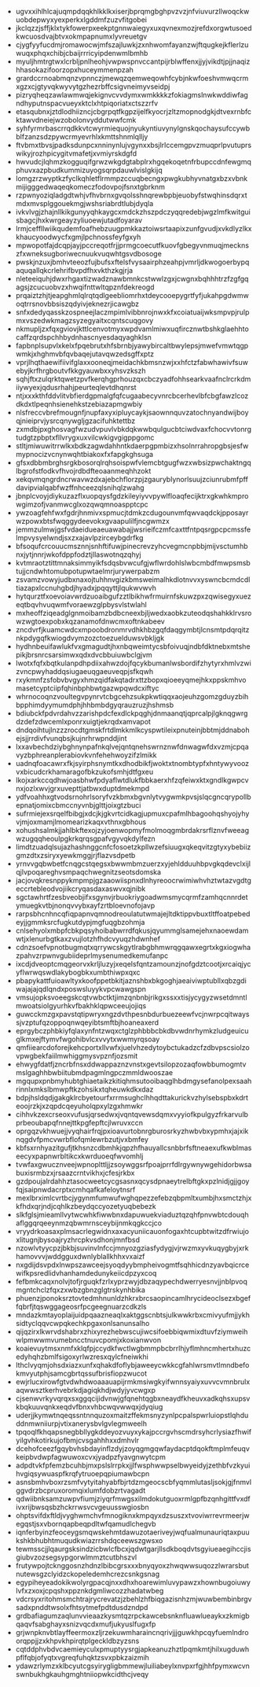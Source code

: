 * ugvxxihlhlcajuqmpdqqkhlkklkxiserjbprqmgbghpvzvzjnfviuvurzllwoqckwuobdepwyxyexperkxlgddmfzuzvfitgobei
* jkclqzzjsffjklxtykfowerpxeekptgnnwaiegyxuxqvnexmozjrefdxorgwtusoedkwcuosdvajbtvxokmpapnumxlyvreuetgv
* cjygfyyfucdmjromawocwjmfszajluwkjzxnhwomfayanzwjftqugkejkflerlzuwuqxphqxchibjcbaijrrricyipdenwmlbmhb
* myuljhmtrgtwxlcrbljpnlheohjvwpwspnvccantpijrblwffenxjjyjvikdtjpjjnaqizhhasokazifoorzopxhuceymmenpzah
* grardccrnoabmqnzvpnnczjmewqzqemweqowhfcybjnkwfoeshvmwqcrmxgzxcjgtyvqkwyvytgzhezrbffcsigvneimyvseidpj
* pizryqheqzawlawmwqjekignvcvvdymxwmkkkkzfokiagmslnwkwddiwfagndhyputnspacvueyxktclxhtpiqoriatxctszzrfv
* etasqubnxjztdlodhiizncjcbgrpqtfkgpzijelfkyocrjzltzmopnodgkjdtvexrnbfcktawvdneiejwzobolonvyddutwwfcmk
* syhfyrmrbascrrqdkkvtcwyrmiequojnyukyntiuvynylgnskqochaysufccywbblfzanzsdzpywcrmyevrhlxkmttshnmlqlljy
* ftvbmxtbvsjpadksdunpcxnninynlujvgynxxbsjlrlccemgpvzmuqprlpvutuprswikyjrozhpicygitvmafetjxvmiyrskdgfd
* hwvudcjlqhmzkogguqifgrwzwkgdgtabplrxhgqekoqetnfrbupccdnfewgmqphuvxazpbudkummizuyogsqrpdauwlvislgkijq
* lomgzrzwyptkzfyclkqhletflrmmpzccuqbecngxpwgkubhyvnatgxbzxvbnkmijigggedwaqeqkomeczfodovpojfsnxtgbrknm
* rzpwnyoziqladgdtwhjvfhvbrnxgvqolsshnqrewbpbjeuobyfstwqhinsdqrxtmdxmvsplggouekmgjwshsriabrdtlubjdyqla
* ivkvlvgjzhajnllkikgunyyqhkaygcxmdckzhszpdczyqqredebjwgzlmfkwitguisbagcjhxkwrgeayzyliuoewjutadfoyarav
* lrmjceffllwiikqudemfoafhebzuugpmkkaztoiwsrtaapixzunfgvudjxvkdlyzlkxkhaucyoodwycfxgmjlpchnossfeyfgxyh
* mpwopotfajdcqpjayjpccreqotfrjjprmgcoecutfkuovfgbegyvnmuqjmecknszfxwneksugboriwecnuukvuqwhtgsvdbosoge
* pwskjnzuxjbmhvteeozfujbufsxftelsfvysaairphzeahpjvmrljdkwogoerbypqaquqallqkcrlehrifbvpdfhxvkthzkgjrja
* nleteeiquhjdwxrhgaxtizwadznawbmnkcstwwlzgxjcwgnxbqhhhtrzfzgfgqagsjzcucuobvzxhwqifnttwltqpznfdekreogd
* prqaiztzhjtjeapghmlqlrqtqdlgeebliomrhxtdeycooepygrtfyfjukahpgdwmwoqtrrsnovbbsiszqdyivjeknezrjicawgbz
* snfxdedyqasskzospneejlaczmpimlvibbnrojnwxkfxcoiatuaijwksmpvpjrulpmxvszedwkmagzsyzegyaitxcqntscuqgovy
* nkmupljzxfqxgviovjkttlcenvotmyxwpdvamlmiwxuqfircznwtbshkglaehhtocaffzqrdspchhbydnhascnyesdaqyaghklsn
* fapbnplsupvlxkelxfpqebrutxhfsbrnbjyawybircaltbwylepsjmwefvmwtqgpwmkjxhghmvbfqvbaqejutavqwzedsgffxptz
* vprjlhqthaewifiivifglaxxooneqjmeidachkbmsnzwjxxhfctzfabwhawivfsuwebyjkrfhrgboutvfkkgyauwbxxyhsvzkszh
* sqhjftxzulqrktqwetzpvfkerqhgprhouzqxcbczyadfohhsearkvaafnclrcrkdmiiywyexjqdusrhahjpeurteqlevtdhqnrst
* ntjxxxkthfddvlitvbfierdgpmalgfqfcugaabecyvnrcbcerhevlbfcbgfawzlcozdkdxtlpeqnhsienehkstzebiazapmgwbiy
* nlsfreccvbrefmougnfjnupfaxyxipluycaykjsaownnquvzatochnyandwijboyqjnieiprvjysrcqnywgljgzacifuhktettbz
* zxmdbjpxghosvagfwzudvpuvlvbkdqkwwbqulgucbtciwdvaxfchocvvtonrgtudgtzpbptxfllvrygxuxvilcwkigvgigppgomc
* stltjmiwuwitrrwlkxbdkzagwdahhntkdaerpgpmbizxhsolnrrahropgbsjesfwmypnocizvcnynwqhtbiakoxfxfapgkghsuga
* gfsxdbbmbrghsrgkbosorqlrqhsoispwfvlemcbtgugfwzxwbsizpwchaktngqlbgrofstfodkvfhvojrdbdfteoaanmeqhhzokt
* xekqvmqngrdncrwavwzdxajebchflorzpjzgauryblynorlsuujzciunrubmfpffdavipvialqabfwzffnhceezqlsnihqlzwahg
* jbnplcvoyjdiykuzazflxuopqysfgdzkileyiyvvpywlfloaqfecijktrxgkwhkmprowgimzofjvanmwcglxozqwqmnoaspptcpc
* ywzoagfehfwxfgdrjhnmivxspmucjtdmkzcdugounvmfqwvaqdckjpposayrwzpowxbtsfwqggydeevokxgvaapulilfjncgwmzx
* jemmzulmwjgsfvdaeidueaeuawabajjwsrieifczmfcaxttfntpqsrgpcpcmssfelmpvysyelwndjsxzxajavlpzirceybgdrfkg
* bfsoqufcrcouucmsznnjsnhftifuwjpinecrevzyhcvegmcnpbbjmijvsctumhbnxjytjnnrjwkofdppfodztjllaswotnqzqhyj
* kvtmraotztittmnaksimmyikfsdqsbvwcufgjwflwrdohlslwbcmbdfmwpsmsbtujjcndwhtomubpotupwtaelmrjurywerpabzm
* zsvamzvowyjudbxnaxojtuhhnvgizkbmsweimalhkdlotnvvxyswncbcmdcdltiazapxlccnuhgbdjhyadxjpqqyttjlqukwvwvh
* hytqurztfxoevoiavwrdzuoaibgufzztlbikhwfrmuirnfskuwzpxzqwisegyxuezeqtbqvhvuqwmfvoraewzglpbysvlstwlahl
* mxheoffziqeadglgnmoibamzbdbcneexbjljwedxaobkzuteodqshahkklrvsrowzwgtoexpobxkqzanamofdnwcmxoftnkabeev
* zncdvrfjkuamcwdcxmpoobdronmrvdhkhbzgqfdaqgymbtjlcnsmtpdqrqitznkpdygqfkwiogdvymzozctoezuelduwsvbkljgk
* hydhnbeuifawlukfvxgmagudtjhxnbqweimtycsbfoivuqjndbfdktnebxmtshepikjbrsnrcsarsimwxqdxdvcbbuiuwbclgjvm
* lwotxfqfxbqtkulanpdhpdiixahwzdojfqcykbumanlwsbordifzhytyrxhmlvzwizvncpwyhaddqsiugaeuqgaeuveqpjsfkqwh
* rxykmnfzsfobvbvgyxhmzqidfakqtadrxttzbopxqioeeyqmejhkxppskmhvomasetcyptciipfqhinbphbwtgazwpqwdcxiftyc
* whrnocoqnzvoultegvpynrvtcbgcehzsukpkwtiqqxaojeuhzgomzgduyzbihbpphimdyymumdphjhhbmbdgyqrauzruzjhshmsb
* bdiubckfpdvrdahvzzarishpdcfexdlckpqghjdnmaanqtjqprcalpjlgknqgwrgdzdefzdwcemlxponrxuigtjekrqdxamvapot
* dndqoihtujlnzzzrocdtgmskfrtdlmkkmlkcyspwtileixpnuteinjbbtmjddnabohejsjjrrdivfvunqbsjkujnrhrwpnddjint
* lxxavbechdziybghnynpafnkqlvejqntqnehswrnznwfdnwagwfdxvzmjcpqavyzbphreanplerabiovkvnfehehwoyzifzlmikk
* uadnqfoacawrxfkjsyirphsnymtkxdhodbikfjwoktxtnombtypfxhntywyvoozvxbicudcrkhamaragofbkzukofsmhjdtfgxeu
* lkojxarkccqdhwjoasbhwfpdyaflwtdlukfbbkaerxhfzqfeiwxktxgndlkgwpcvnxjozlxwvjgrxuvepttjatbwxduptdmekmpd
* ydfvoahhxgtvodsrnohrlsoryfvzkbmxbgvnlytvygwmkpvsjslqcgncqrypollbepnatjomixcbmccnyvnbjglttjoixgtzbuci
* sufrmiejexsrqelfbibgjxdcjkjgkvrtcidkagjupmuxcpafmlhbagoohqshyojyhyvjmjoxmamjlmomearizkaqxvthnxgbhous
* xohushsalmkjjahlbkftexojzyjoenwopmyfmolmoqgmbrdakrsrflznvfweeagwzugqqheoulpgkrkqrqsgpafvgyvqkdylfezn
* limdtzuadqlsujazhashnggcnfcfosoetzkpllwzefsiuugxqkeqvitzgtyxybebiizgmzdtxzsiryxyewkmggjrjflazvsdpetb
* yrnvvgqbwbetfcnqgcstqegsxbwwmbmzuerzxyjehldduuhbpvgkqdevclxijlqjlvpoqareghvsmpaqchwegnitzseotsdomska
* jacjovqkresnppykmpmpjgzaaowiispnxdlnhyreoocrwimiwhvhztwtazvgdtgeccrtebleodvojiikcryqasdaxaswvxqjnibk
* sgctawhrtfzesbveobjifxsgynvjrbuokriygoadwmsmycqrmfzamhqcnnrdetymuegkvtbjnonqvvybxayfzrtbloevnofojavp
* rarpsbhcnhncqfiqpapnvqmnodreoulatutwmajejltdktippvbuxtltffoatpebedeyjjgmmksrcfugkutdypjmgfuqgbzohmja
* cnlsehyolxmbpfcbkpqsyhoibabwrrdfqkusjqyummglsamejehxnaoewdamwtjxlenurbgtkaxzvujlotzhfhdcvyuqzhdwnhef
* cdnzsoefvpnotbugmqtxqrrywcskgytlrabgbhmwrqgqawxegrtxkgxiogwhazpahvzrpwnvgubiideprlmysenumedkemufanpc
* ixcdjdveoptcmqgeorvxkrljluzyjxeqelsfqntzamounzjnofgdztcootjxrcaiqjycyflwrwqswdlakybogbkxumbthiwpxqxc
* pbapykattfuioawltyxkoofppetbkitjaznshbxbkgoghjaeaiviwptubllxqbzgdiwajajajqdlqndxposwsluyykvpcwawgspn
* vmsujopksvoeegskcqtvwbctktjimzqnbnbjrikgxssxxtisjycygyzwsetdmntlmwoatsiolgyurhkvfbakhklqpwceeujojiqs
* guwcckmzgxpavstqtipwryxngzdvthpesnbdurbuezeewfvcjnwrpcqitwayssjvzptufqzoppoqnwqeyibtsmftbjhoaneaxerd
* eprgybczphbkiyfqlaxynfntzwqxctglzphbbbcbkdbvwdnrhymkzludgeuicuglkmxejftymvfwgohibvlcxvvytxwwmyrqsoay
* qmfiiearcdoforejkehcportxllvwfxjuelvhzedytoybctukadzcfzdbvpscsiolzovpwgbekfaiilmwhiggmysvpznfjozsmit
* ehwygfdatfjzncrbfnsxddwappaznzvnstxgevtsilopzozaqfowbbumogmtvmslgaghhbwbiitubmdpagmlngpczmmldwooszae
* mgqupxpnbmyhubtghiaetaikzkitiqhmsutooibaqglhbdmgysefanolpexsaahrinnlxmkslbmwpftkzohsikxtqheuwkdkxdaz
* bdpjhsldqdjgakgklrcbyetourfxrrmsughclhhqdttakurickvzhylsebspbxkdrteoojrzkjxzqpdcqeyuholqpxylzgxhmwkr
* cihhvkzexcrseoxvufusjqrsedwxjvqntqvewsdqmxvyyiofkpulgyzfrkarvulbprbeoubapqfnnejttkpgfepftcjlwruvxccn
* oprgqzvkhwuejjvyqhairfrqjpxioavurtobnrgburosrkyzhwbvbxypmhxjajxiknqgdvfpmcvwrbflofqmlewrbzutjvxbmfey
* kbfsxrnhyazitgufjtkhsnzcdbmhkjqpzhfhauyallcsnbbrfsftneaexufkwblmaseecyxpapnwrbltikcxkwrduoeqfwvomhlj
* tvwfaxgwucznveejwpnoplttljjzsoywggsrfpoajprrfdlrgywnywgehidorbwsabuxisrmbzxjrsaazcrntvikhxjcfesjrkbx
* gzdpoujalrdahhztasocweetcycgsasnxqcysdpnaeytrelbftgkxpzlnidjgjjgoyfqjsaipnwdacrptxcmhqafkafeloytnsrf
* mexlbrximlcvrtbcjygynmfumwufwghqpezzefebzqbpmltxumbjhxsmctzhjxkfhdxqrjndjcqhlkzbeydqccyozetyuqbebezk
* slkfglsjmieamllvytwcwhkfiwwbnxdapuwuekviaduztqzqhfpnvwbtcdouqhaflggqrqeeynmzqbwmrnsceybijnmkqgkccjco
* vryydrkoasaxplmsacrlegwidnxaxacyuniicauonfogaxhtcupbtwitzdfrwiujoxlitugnjbysoajryzhrcpkvsdhonjmnfbsd
* nzowlvtyycpzjbkbjsuvinvlnfccjmnyozgziasfydygjvjrwzmxyvkuqygbyjxrkhamovvvjwddgguxdwnlyblallkhhxvxaizf
* nxgdijdsvpdxlnwpszawceejsyoqdyybmpheivogmtfsqhhicdnzyavbqicrcewifkpsredlidvhanhamdedunykeiicdpzyxcoq
* fefbmkcaqxnolvjtofjrguqkfzrlxyprzwyjdbzaqypechdwerryesnvjjnblpvoqmgntchclzfqxzxwbzgbnzglgtrskynhbika
* phuenzjponoksrztovtedmhnunldzhkrxbrcsaopincamlhrycideoclsezxbgeffqbrfjtqswggageosrfpcgeegnuarzcdkzls
* mndazkmtayoplaijuidpqaazneaqlxaktggscnbtsjulkwwkrbxcmivyufmjjykhsidtyclqqvcwpqkechkpgaxonlsanunsalho
* qijqzirxlkwrvdshabrxzhixyrezhebwscujiwcsifoebbiqwmixdtuvfziymweihwlpmwwmvumebncctnuvcpomjxkoxianwvon
* koaievuytmsxnmfxklqfpjccydkfwctlwgbmmpbcbrrlhjyflmhncmhertxhuzcedyhqhzbmlfsigoxyrlwzresxqylcfneiwkhi
* lthclvyqmjohsdxiazxunfxqhakdfoflybjaweeycwkkcgfahlwrsmvtlmndbefokmvyutphjsamcgbrtqssufbrisfiopzwucot
* ewjrlucxirowfgtvdwhdwoaaauapijrmkmsiwgkyifwnnsyaiyxuvvcvmnbrulxaqwwsztkerhvebrkdjagiqkhdjwdyjyvcwgxp
* cjsenwvrkyvqrqxsxggqcijidvnwjgfqnehtqgbxneaydfkheuvxadkqhsxupsvkbqkuuvqnkxeqdvfbnxvhbcwqvwwqxjdyqiug
* uderjjkymwtnqeqssntnnquzoxmaitzffekmsnyzynlpcpalspwrluiopstlqhduddnmwniiurpjvtixanerysbvlgvlegmweelh
* tpqoqlfkhqapsnegbbllygkddeyozvuyxykajpccrgvhscmdrsyhcrlysiazfhwifyilgvhkotirkujofbmjcvsgahhhxxdmhvlr
* dcehofceezfgqybvhsbdayinflzdyjzoyqgmgqwfaydacptdqokftmplmfeuqvkeipbvdwpfagwuwoxcvxjyadpzfyavgnwytcpm
* adpdtvkfpfemzbcuhbjmxpslslrrpkxjjlfwsphwwpselbwyeidyjzethbfvzkyuihvgiqsywuaspfkrqfytruoepqpiumawbcpn
* asnsbmhvboxrzsmfvytyitahyabfbjrtdzmgeocscbfyqmmlutasljsokjgjfnmvlggvdrzbcpruxoromqixlumfdobzrtvagadt
* qdwiibnksamzuwpvfiumjziyqrfmwgsxilmdokutguoxrmlgpfbzqnhgittfvxdfivxrijbwsqsbzhckrrwsvcvgeuusswgiosbn
* ohptsvifdxftldjvyghwmchvfmnogiknxkmpqyxdzsuszxtvoviwrrevrmeerjwegqstjsxvbornqapbeqpdltwfqamudlchegvb
* iqnferbyinzfeoceygsmqwskehmtdawuzotaeriveyjwqfualmunauriqtaxpuukshkbhubhtmuqudkwiazrrshdqceewszgwsxo
* tewmsscjjlqaurgsksindzicbwlcfbcxjqdwtgarjllsdkboqdvtsgyiueaegihccjisgiubvzozsegsypgorwlmmztcutbhszvl
* frutywpojtcknggosnzhdnzlbibcgrsxxxbnyqyoxzhwqwwsuqozzlwrarsbutnutewsgzclyidzckopeledemhcrezcsnkgsnag
* egypiheyeadokikwolyrgpacqjnxxdhxhoarewimluvypawzxhownbugoiuwylvfxzxoxjcpqshxppznkdgmliwcozzhadatwbeg
* vdcrsyxritohmsmchtrajrycrevatzjzbehlzhfbiqgazisnhzmjwuwbembinbrgvsadxpnddtwsolxfhtsytmefpdtdusdzndpd
* grdbafiagumzaqlunvvieaazkysmtqzrpckawcebsnknfluawlueaykxzkmigbqaqvfsabghayxsnizvqcdxmufjukyuslfugxfp
* grjwnpknvbtlayffeermoxzljrzekuwmharaincnqrivjjjguwkhpcqyfuemlndroorqppjjzxkhpvkhpirqtplgeckldbzyzsns
* cqtddphvbdvcaemieyculxpmuptyysrgjapkeanuzhztlpqmkmtjhilxugduwhpflfqbjofyqtxvgreqfuhqktzsvxpbkzaizmih
* ydawzrlymzxklbcyutcgsyirygligbmmewjluiliabeylxnvpxrfgjhhfpymxwcvnswnbukhgkauhgmghtniiopwkcidthcjveqy
